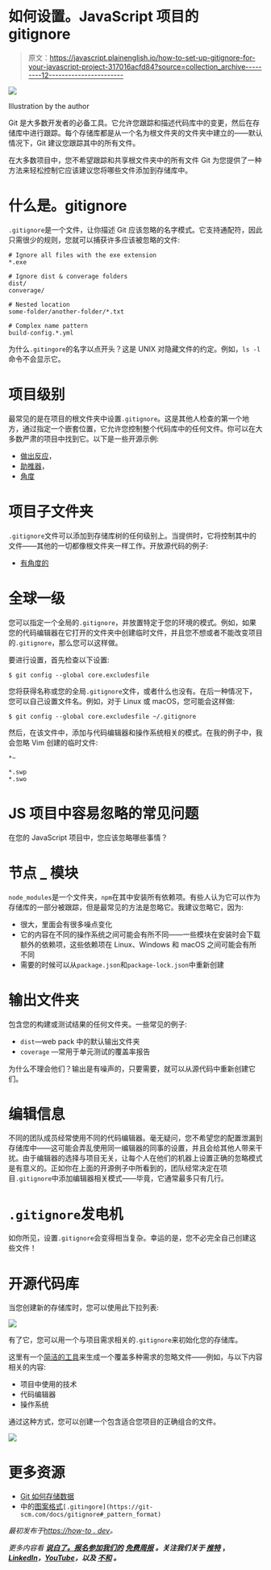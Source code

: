 # 如何设置。JavaScript 项目的 gitignore

> 原文：<https://javascript.plainenglish.io/how-to-set-up-gitignore-for-your-javascript-project-317016acfd84?source=collection_archive---------12----------------------->

![](img/127964e31136b8294964ff85f0cb42d9.png)

Illustration by the author

Git 是大多数开发者的必备工具。它允许您跟踪和描述代码库中的变更，然后在存储库中进行跟踪。每个存储库都是从一个名为根文件夹的文件夹中建立的——默认情况下，Git 建议您跟踪其中的所有文件。

在大多数项目中，您不希望跟踪和共享根文件夹中的所有文件 Git 为您提供了一种方法来轻松控制它应该建议您将哪些文件添加到存储库中。

# 什么是。gitignore

`.gitignore`是一个文件，让你描述 Git 应该忽略的名字模式。它支持通配符，因此只需很少的规则，您就可以捕获许多应该被忽略的文件:

```
# Ignore all files with the exe extension
*.exe 

# Ignore dist & converage folders
dist/
converage/

# Nested location
some-folder/another-folder/*.txt

# Complex name pattern
build-config.*.yml
```

为什么`.gitingore`的名字以点开头？这是 UNIX 对隐藏文件的约定。例如，`ls -l`命令不会显示它。

# 项目级别

最常见的是在项目的根文件夹中设置`.gitignore`。这是其他人检查的第一个地方，通过指定一个嵌套位置，它允许您控制整个代码库中的任何文件。你可以在大多数严肃的项目中找到它。以下是一些开源示例:

*   [做出反应](https://github.com/facebook/react/blob/main/.gitignore)，
*   [助推器](https://github.com/twbs/bootstrap/blob/main/.gitignore)，
*   [角度](https://github.com/angular/angular/blob/main/.gitignore)

# 项目子文件夹

`.gitignore`文件可以添加到存储库树的任何级别上。当提供时，它将控制其中的文件——其他的一切都像根文件夹一样工作。开放源代码的例子:

*   [有角度的](https://github.com/angular/angular/blob/main/aio/content/examples/.gitignore)

# 全球一级

您可以指定一个全局的`.gitignore`，并放置特定于您的环境的模式。例如，如果您的代码编辑器在它打开的文件夹中创建临时文件，并且您不想或者不能改变项目的`.gitignore`，那么您可以这样做。

要进行设置，首先检查以下设置:

```
$ git config --global core.excludesfile
```

您将获得名称或您的全局`.gitignore`文件，或者什么也没有。在后一种情况下，您可以自己设置文件名。例如，对于 Linux 或 macOS，您可能会这样做:

```
$ git config --global core.excludesfile ~/.gitignore
```

然后，在该文件中，添加与代码编辑器和操作系统相关的模式。在我的例子中，我会忽略 Vim 创建的临时文件:

```
*~

*.swp
*.swo
```

# JS 项目中容易忽略的常见问题

在您的 JavaScript 项目中，您应该忽略哪些事情？

# 节点 _ 模块

`node_modules`是一个文件夹，`npm`在其中安装所有依赖项。有些人认为它可以作为存储库的一部分被跟踪，但是最常见的方法是忽略它。我建议忽略它，因为:

*   很大，里面会有很多噪点变化
*   它的内容在不同的操作系统之间可能会有所不同——一些模块在安装时会下载额外的依赖项，这些依赖项在 Linux、Windows 和 macOS 之间可能会有所不同
*   需要的时候可以从`package.json`和`package-lock.json`中重新创建

# 输出文件夹

包含您的构建或测试结果的任何文件夹。一些常见的例子:

*   `dist`—web pack 中的默认输出文件夹
*   `coverage` —常用于单元测试的覆盖率报告

为什么不理会他们？输出是有噪声的，只要需要，就可以从源代码中重新创建它们。

# 编辑信息

不同的团队成员经常使用不同的代码编辑器。毫无疑问，您不希望您的配置泄漏到存储库中——这可能会弄乱使用同一编辑器的同事的设置，并且会给其他人带来干扰。由于编辑器的选择与项目无关，让每个人在他们的机器上设置正确的忽略模式是有意义的。正如你在上面的开源例子中所看到的，团队经常决定在项目`.gitignore`中添加编辑器相关模式——毕竟，它通常最多只有几行。

# `.gitignore`发电机

如你所见，设置`.gitignore`会变得相当复杂。幸运的是，您不必完全自己创建这些文件！

# 开源代码库

当您创建新的存储库时，您可以使用此下拉列表:

![](img/12c961d749de72e375fcb1a6736c4bb0.png)

有了它，您可以用一个与项目需求相关的`.gitignore`来初始化您的存储库。

这里有一个[简洁的工具](https://www.toptal.com/developers/gitignore)来生成一个覆盖多种需求的忽略文件——例如，与以下内容相关的内容:

*   项目中使用的技术
*   代码编辑器
*   操作系统

通过这种方式，您可以创建一个包含适合您项目的正确组合的文件。

![](img/2fc44b38165a7925661f79237bfcd12c.png)

# 更多资源

*   [Git 如何存储数据](https://how-to.dev/how-git-stores-data)
*   中的[图案格式](https://git-scm.com/docs/gitignore#_pattern_format)`[.gitingore](https://git-scm.com/docs/gitignore#_pattern_format)`

*最初发布于*[*https://how-to . dev*](https://how-to.dev/how-to-set-up-gitignore-for-your-javascript-project)*。*

*更多内容看* [***说白了。报名参加我们的***](https://plainenglish.io/) **[***免费周报***](http://newsletter.plainenglish.io/) *。关注我们关于* [***推特***](https://twitter.com/inPlainEngHQ) ，[***LinkedIn***](https://www.linkedin.com/company/inplainenglish/)*，*[***YouTube***](https://www.youtube.com/channel/UCtipWUghju290NWcn8jhyAw)*，以及* [***不和***](https://discord.gg/GtDtUAvyhW) *。***